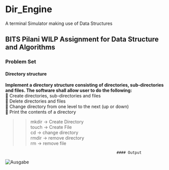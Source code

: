 # Dir_Engine </br>
A terminal Simulator making use of Data Structures
## BITS Pilani WILP Assignment for Data Structure and Algorithms  
### Problem Set
#### Directory structure  </br>
<strong>Implement a directory structure consisting of directories, sub-directories and files. The software shall allow user
to do the following:</strong></br>
 Create directories, sub-directories and files</br>
 Delete directories and files</br>
 Change directory from one level to the next (up or down)</br>
 Print the contents of a directory

>> mkdir -> Create Directory</br>
>> touch -> Create File</br>
>> cd -> change directory</br>
>> rmdir -> remove directory</br>
>> rm -> remove file

                                                     #### Output
 ![Ausgabe](https://user-images.githubusercontent.com/23555312/81896358-18cd4d00-95d2-11ea-9526-bfdde30dd6da.PNG)
